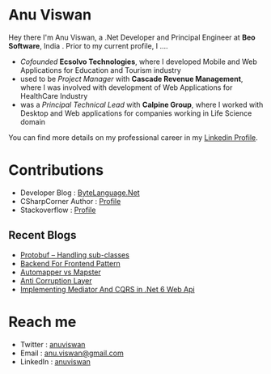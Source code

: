 # Anu Viswan

Hey there I'm Anu Viswan, a .Net Developer and Principal Engineer at **Beo Software**, India .  Prior to my current profile, I ....

* _Cofounded_ **Ecsolvo Technologies**, where I developed Mobile and Web Applications for Education and Tourism industry
* used to be _Project Manager_ with **Cascade Revenue Management**, where I was involved with development of Web Applications for HealthCare Industry
* was a _Principal Technical Lead_ with **Calpine Group**, where I worked with Desktop and Web applications for companies working in Life Science domain

You can find more details on my professional career in my [Linkedin Profile](https://www.linkedin.com/in/anuviswan/). 

# Contributions
* Developer Blog : [ByteLanguage.Net](http://www.bytelanguage.net)
* CSharpCorner Author : [Profile](https://www.c-sharpcorner.com/members/anu.viswan)
* Stackoverflow : [Profile](https://stackoverflow.com/users/7299782/anu-viswan)

## Recent Blogs
<!-- BLOGPOSTS:START -->
- [Protobuf – Handling sub-classes](https://bytelanguage.net/2022/01/08/protobuf-handling-sub-classes/)
- [Backend For Frontend Pattern](https://bytelanguage.net/2021/12/24/backend-for-frontend-pattern/)
- [Automapper vs Mapster](https://bytelanguage.net/2021/12/21/automapper-vs-mapster/)
- [Anti Corruption Layer](https://bytelanguage.net/2021/12/19/anti-corruption-layer/)
- [Implementing Mediator And CQRS in .Net 6 Web Api](https://bytelanguage.net/2021/12/13/implementing-mediator-and-cqrs-in-net-6-web-api/)
<!-- BLOGPOSTS:END -->

# Reach me
* Twitter : [anuviswan](https://twitter.com/anuviswan)
* Email : anu.viswan@gmail.com
* LinkedIn : [anuviswan](https://www.linkedin.com/in/anuviswan/)


